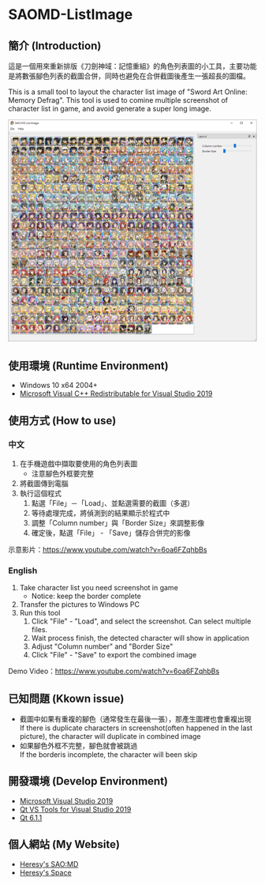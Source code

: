 # SAOMD-ListImage

## 簡介 (Introduction)

這是一個用來重新排版《刀劍神域：記憶重組》的角色列表圖的小工具，主要功能是將數張腳色列表的截圖合併，同時也避免在合併截圖後產生一張超長的圖檔。

This is a small tool to layout the character list image of "Sword Art Online: Memory Defrag".
This tool is used to comine multiple screenshot of character list in game, and avoid generate a super long image.

![image](Doc/main.png)

## 使用環境 (Runtime Environment)
- Windows 10 x64 2004+
- [Microsoft Visual C++ Redistributable for Visual Studio 2019](https://aka.ms/vs/16/release/vc_redist.x64.exe)

## 使用方式 (How to use)

### 中文
1. 在手機遊戲中擷取要使用的角色列表圖
   - 注意腳色外框要完整
2. 將截圖傳到電腦
3. 執行這個程式
   1. 點選「File」－「Load」、並點選需要的截圖（多選）
   2. 等待處理完成，將偵測到的結果顯示於程式中
   3. 調整「Column number」與「Border Size」來調整影像
   4. 確定後，點選「File」 - 「Save」儲存合併完的影像

示意影片：https://www.youtube.com/watch?v=6oa6FZqhbBs

### English
1. Take character list you need screenshot in game
   - Notice: keep the border complete
2. Transfer the pictures to Windows PC
3. Run this tool
   1. Click "File" - "Load", and select the screenshot. Can select multiple files.
   2. Wait process finish, the detected character will show in application
   3. Adjust "Column number" and "Border Size"
   4. Click "File" - "Save" to export the combined image

Demo Video：https://www.youtube.com/watch?v=6oa6FZqhbBs

## 已知問題 (Kkown issue)

- 截圖中如果有重複的腳色（通常發生在最後一張），那產生圖裡也會重複出現<br>
  If there is duplicate characters in screenshot(often happened in the last picture), the character will duplicate in combined image
- 如果腳色外框不完整，腳色就會被跳過<br>
  If the borderis incomplete, the character will been skip

## 開發環境 (Develop Environment)
- [Microsoft Visual Studio 2019](https://visualstudio.microsoft.com/zh-hant/vs/)
- [Qt VS Tools for Visual Studio 2019](https://marketplace.visualstudio.com/items?itemName=TheQtCompany.QtVisualStudioTools2019)
- [Qt 6.1.1](https://www.qt.io/)

## 個人網站 (My Website)
- [Heresy's SAO:MD](https://ksaomd.wordpress.com/)
- [Heresy's Space](https://kheresy.wordpress.com/)
